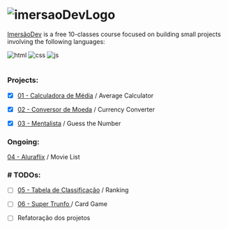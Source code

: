 # ![imersaoDevLogo](https://imersao.dev/assets/img/logo-imersao-dev-desktop.1636535198.svg)

[ImersãoDev](https://imersao.dev/) is a free 10-classes course focused on building small projects involving the following languages:

![html](https://img.shields.io/badge/-HTML-05122A?style=flat&logo=HTML5)
![css](https://img.shields.io/badge/-CSS-05122A?style=flat&logo=CSS3&logoColor=1572B6)
![js](https://img.shields.io/badge/-JavaScript-05122A?style=flat&logo=javascript)
#
### Projects:
- [x] [01 - Calculadora de Média](https://github.com/erika-freitas/imersaoDevAlura/tree/main/01-calculadoraDeMedia) / Average Calculator

- [x] [02 - Conversor de Moeda](https://github.com/erika-freitas/imersaoDevAlura/tree/main/02-conversorDeMoeda) / Currency Converter
- [x] [03 - Mentalista](https://github.com/erika-freitas/imersaoDevAlura/tree/main/03-mentalista) / Guess the Number
### Ongoing:
[04 - Aluraflix](https://github.com/erika-freitas/imersaoDevAlura/tree/main/04-aluraFlix) / Movie List

### # TODOs:


- [ ] [05 - Tabela de Classificação](https://github.com/erika-freitas/imersaoDevAlura/tree/main/05-tabelaDeClassificacao) / Ranking

- [ ] [06 - Super Trunfo ](https://github.com/erika-freitas/imersaoDevAlura/tree/main/06-superTrunfo) / Card Game

- [ ] Refatoração dos projetos
